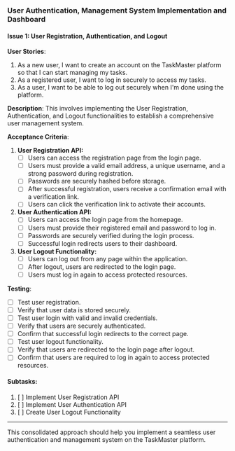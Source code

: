### **User Authentication, Management System Implementation and Dashboard**

#### **Issue 1: User Registration, Authentication, and Logout**

**User Stories**:

1. As a new user, I want to create an account on the TaskMaster platform so that I can start managing my tasks.
2. As a registered user, I want to log in securely to access my tasks.
3. As a user, I want to be able to log out securely when I'm done using the platform.

**Description**: This involves implementing the User Registration, Authentication, and Logout functionalities to establish a comprehensive user management system.

**Acceptance Criteria**:

1. **User Registration API:**
   - [ ] Users can access the registration page from the login page.
   - [ ] Users must provide a valid email address, a unique username, and a strong password during registration.
   - [ ] Passwords are securely hashed before storage.
   - [ ] After successful registration, users receive a confirmation email with a verification link.
   - [ ] Users can click the verification link to activate their accounts.

2. **User Authentication API:**
   - [ ] Users can access the login page from the homepage.
   - [ ] Users must provide their registered email and password to log in.
   - [ ] Passwords are securely verified during the login process.
   - [ ] Successful login redirects users to their dashboard.

3. **User Logout Functionality:**
   - [ ] Users can log out from any page within the application.
   - [ ] After logout, users are redirected to the login page.
   - [ ] Users must log in again to access protected resources.

**Testing**:

- [ ] Test user registration.
- [ ] Verify that user data is stored securely.
- [ ] Test user login with valid and invalid credentials.
- [ ] Verify that users are securely authenticated.
- [ ] Confirm that successful login redirects to the correct page.
- [ ] Test user logout functionality.
- [ ] Verify that users are redirected to the login page after logout.
- [ ] Confirm that users are required to log in again to access protected resources.

#### **Subtasks**:

1. [ ] Implement User Registration API
2. [ ] Implement User Authentication API
3. [ ] Create User Logout Functionality

---

This consolidated approach should help you implement a seamless user authentication and management system on the TaskMaster platform.
